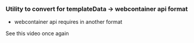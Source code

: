 ### Utility to convert for templateData -> webcontainer api format

<!-- see docs -->
- webcontainer api requires in another format

See this video once again 